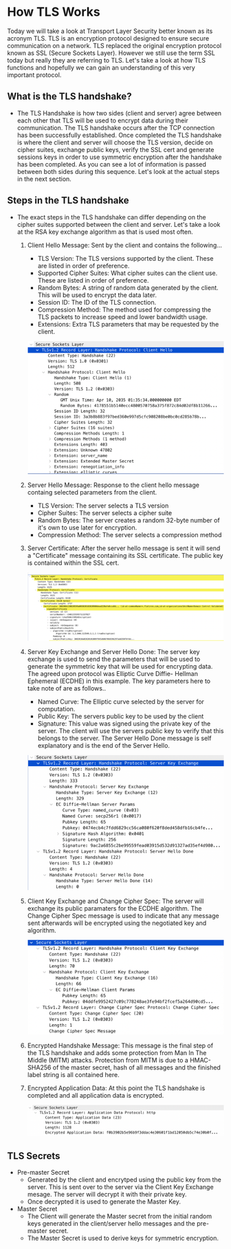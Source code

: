 # **How TLS Works**

Today we will take a look at Transport Layer Security better known as its acronym TLS. TLS is an encryption protocol designed to ensure secure communication on a network. TLS replaced the original encryption protocol known as SSL (Secure Sockets Layer). However we still use the term SSL today but really they are referring to TLS. Let's take a look at how TLS functions and hopefully we can gain an understanding of this very important protocol.

## What is the TLS handshake?

- The TLS Handshake is how two sides (client and server) agree between each other that TLS will be used to encrypt data during their communication. The TLS handshake occurs after the TCP connection has been successfully established. Once completed the TLS handshake is where the client and server will choose the TLS version, decide on cipher suites, exchange public keys, verify the SSL cert and generate sessions keys in order to use symmetric encryption after the handshake has been completed. As you can see a lot of information is passed between both sides during this sequence. Let's look at the actual steps in the next section.

## Steps in the TLS handshake

- The exact steps in the TLS handshake can differ depending on the cipher suites supported between the client and server. Let's take a look at the RSA key exchange algorithm as that is used most often.

    1. Client Hello Message: Sent by the client and contains the following...
        - TLS Version: The TLS versions supported by the client. These are listed in order of preference.
        - Supported Cipher Suites: What cipher suites can the client use. These are listed in order of preference.
        - Random Bytes: A string of random data generated by the client. This will be used to encrypt the data later. 
        - Session ID: The ID of the TLS connection.
        - Compression Method: The method used for compressing the TLS packets to increase speed and lower bandwidth usage.
        - Extensions: Extra TLS parameters that may be requested by the client.

        ![tls-client-hello.png](/assets/images/tls-client-hello.png)

    2. Server Hello Message: Response to the client hello message containg selected parameters from the client.
        - TLS Version: The server selects a TLS version
        - Cipher Suites: The server selects a cipher suite
        - Random Bytes: The server creates a random 32-byte number of it's own to use later for encryption.
        - Compression Method: The server selects a compression method

    3. Server Certificate: After the server hello message is sent it will send a "Certificate" message containing its SSL certificate. The public key is contained within the SSL cert.
    
        ![tls-server-cert.png](/assets/images/tls-server-cert.png)

    4. Server Key Exchange and Server Hello Done: The server key exchange is used to send the parameters that will be used to generate the symmetric key that will be used for encrypting data. The agreed upon protocol was Elliptic Curve Diffie- Hellman Ephemeral (ECDHE) in this example. The key parameters here to take note of are as follows..
        - Named Curve: The Elliptic curve selected by the server for computation.
        - Public Key: The servers public key to be used by the client
        - Signature: This value was signed using the private key of the server. The client will use the servers public key to verify that this belongs to the server.
    The Server Hello Done message is self explanatory and is the end of the Server Hello.
    
        ![tls-server-key-exchange.png](/assets/images/tls-server-key-exchange.png)

    5. Client Key Exchange and Change Cipher Spec: The server will exchange its public paramaters for the ECDHE algorithm. The Change Cipher Spec message is used to indicate that any message sent afterwards will be encrypted using the negotiated key and algorithm.

        ![tls-client-key-exchange.png](/assets/images/tls-client-key-exchange.png)
    
    6. Encrypted Handshake Message: This message is the final step of the TLS handshake and adds some protection from Man In The Middle (MITM) attacks. Protection from MITM is due to a HMAC-SHA256 of the master secret, hash of all messages and the finished label string is all contained here.

    7. Encrypted Application Data: At this point the TLS handshake is completed and all application data is encrypted.

        ![tls-enc.png](/assets/images/tls-enc.png)

## TLS Secrets

- Pre-master Secret
    - Generated by the client and encrytped using the public key from the server. This is sent over to the server via the Client Key Exchange mesage. The server will decrypt it with their private key. 
    - Once decrypted it is used to generate the Master Key.
- Master Secret
    - The Client will generate the Master secret from the initial random keys generated in the client/server hello messages and the pre-master secret. 
    - The Master Secret is used to derive keys for symmetric encryption.